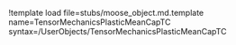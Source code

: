 !template load file=stubs/moose_object.md.template name=TensorMechanicsPlasticMeanCapTC syntax=/UserObjects/TensorMechanicsPlasticMeanCapTC
